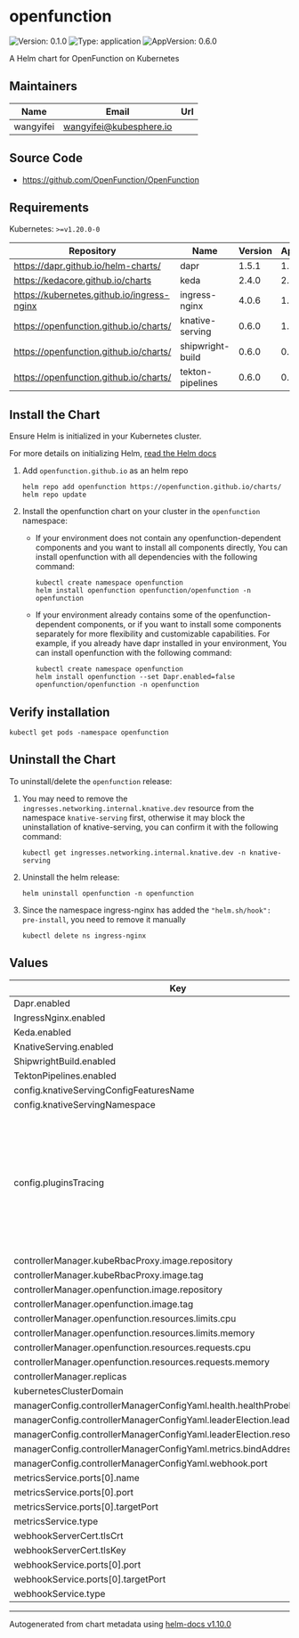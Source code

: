 # openfunction

![Version: 0.1.0](https://img.shields.io/badge/Version-0.1.0-informational?style=flat-square) ![Type: application](https://img.shields.io/badge/Type-application-informational?style=flat-square) ![AppVersion: 0.6.0](https://img.shields.io/badge/AppVersion-0.6.0-informational?style=flat-square)

A Helm chart for OpenFunction on Kubernetes

## Maintainers

| Name | Email | Url |
| ---- | ------ | --- |
| wangyifei | <wangyifei@kubesphere.io> |  |

## Source Code

* <https://github.com/OpenFunction/OpenFunction>

## Requirements

Kubernetes: `>=v1.20.0-0`

| Repository | Name | Version | AppVersion |
|------------|------|---------|------------|
| https://dapr.github.io/helm-charts/ | dapr | 1.5.1   | 1.5.1      |
| https://kedacore.github.io/charts | keda | 2.4.0   | 2.4.0      |
| https://kubernetes.github.io/ingress-nginx | ingress-nginx | 4.0.6   | 1.0.4      |
| https://openfunction.github.io/charts/ | knative-serving | 0.6.0   | 1.0.1      |
| https://openfunction.github.io/charts/ | shipwright-build | 0.6.0   | 0.6.1      |
| https://openfunction.github.io/charts/ | tekton-pipelines | 0.6.0   | 0.30.0     |

## Install the Chart

Ensure Helm is initialized in your Kubernetes cluster.

For more details on initializing Helm, [read the Helm docs](https://helm.sh/docs/)

1. Add `openfunction.github.io` as an helm repo
    ```
    helm repo add openfunction https://openfunction.github.io/charts/
    helm repo update
    ```

2. Install the openfunction chart on your cluster in the `openfunction` namespace:
   * If your environment does not contain any openfunction-dependent components and you want to install all components 
   directly, You can install openfunction with all dependencies with the following command:
      ```
      kubectl create namespace openfunction
      helm install openfunction openfunction/openfunction -n openfunction
      ```
   * If your environment already contains some of the openfunction-dependent components, or if you want to install some
   components separately for more flexibility and customizable capabilities. For example, if you already have dapr 
   installed in your environment, You can install openfunction with the following command:
      ```
      kubectl create namespace openfunction
      helm install openfunction --set Dapr.enabled=false openfunction/openfunction -n openfunction
      ```

## Verify installation

```
kubectl get pods -namespace openfunction
```

## Uninstall the Chart

To uninstall/delete the `openfunction` release:
1. You may need to remove the `ingresses.networking.internal.knative.dev` resource 
from the namespace `knative-serving` first, otherwise it may block the uninstallation of knative-serving, you can 
confirm it with the following command:
    ```
    kubectl get ingresses.networking.internal.knative.dev -n knative-serving
    ```
2. Uninstall the helm release:
    ```
    helm uninstall openfunction -n openfunction
    ```
3. Since the namespace ingress-nginx has added the `"helm.sh/hook": pre-install`, you need to remove it manually
    ```
    kubectl delete ns ingress-nginx
    ```

## Values

| Key | Type | Default | Description |
|-----|------|------|-------------|
| Dapr.enabled | bool | `true` |  |
| IngressNginx.enabled | bool | `true` |  |
| Keda.enabled | bool | `true` |  |
| KnativeServing.enabled | bool | `true` |  |
| ShipwrightBuild.enabled | bool | `true` |  |
| TektonPipelines.enabled | bool | `true` |  |
| config.knativeServingConfigFeaturesName | string | `"config-features"` |  |
| config.knativeServingNamespace | string | `"knative-serving"` |  |
| config.pluginsTracing | string | `"enabled: false\n# Provider name can be set to \"skywalking\", \"opentelemetry\"\n# A valid provider must be set if tracing is enabled.\nprovider:\n  name: \"skywalking\"\n  oapServer: \"localhost:xxx\"\n# Custom tags to add to tracing\ntags:\n  func: function-with-tracing\n  layer: faas\n  tag1: value1\n  tag2: value2\nbaggage:\n# baggage key is `sw8-correlation` for skywalking and `baggage` for opentelemetry\n# Correlation context for skywalking: https://skywalking.apache.org/docs/main/latest/en/protocols/skywalking-cross-process-correlation-headers-protocol-v1/\n# baggage for opentelemetry: https://github.com/open-telemetry/opentelemetry-specification/blob/main/specification/baggage/api.md\n# W3C Baggage Specification/: https://w3c.github.io/baggage/\n  key: sw8-correlation # key should be baggage for opentelemetry\n  value: \"base64(string key):base64(string value),base64(string key2):base64(string value2)\"\n"` |  |
| controllerManager.kubeRbacProxy.image.repository | string | `"openfunction/kube-rbac-proxy"` |  |
| controllerManager.kubeRbacProxy.image.tag | string | `"v0.8.0"` |  |
| controllerManager.openfunction.image.repository | string | `"openfunction/openfunction"` |  |
| controllerManager.openfunction.image.tag | string | `"v0.6.0"` |  |
| controllerManager.openfunction.resources.limits.cpu | string | `"500m"` |  |
| controllerManager.openfunction.resources.limits.memory | string | `"500Mi"` |  |
| controllerManager.openfunction.resources.requests.cpu | string | `"100m"` |  |
| controllerManager.openfunction.resources.requests.memory | string | `"20Mi"` |  |
| controllerManager.replicas | int | `1` |  |
| kubernetesClusterDomain | string | `"cluster.local"` |  |
| managerConfig.controllerManagerConfigYaml.health.healthProbeBindAddress | string | `":8081"` |  |
| managerConfig.controllerManagerConfigYaml.leaderElection.leaderElect | bool | `true` |  |
| managerConfig.controllerManagerConfigYaml.leaderElection.resourceName | string | `"79f0111e.openfunction.io"` |  |
| managerConfig.controllerManagerConfigYaml.metrics.bindAddress | string | `"127.0.0.1:8080"` |  |
| managerConfig.controllerManagerConfigYaml.webhook.port | int | `9443` |  |
| metricsService.ports[0].name | string | `"https"` |  |
| metricsService.ports[0].port | int | `8443` |  |
| metricsService.ports[0].targetPort | string | `"https"` |  |
| metricsService.type | string | `"ClusterIP"` |  |
| webhookServerCert.tlsCrt | string | `""` |  |
| webhookServerCert.tlsKey | string | `""` |  |
| webhookService.ports[0].port | int | `443` |  |
| webhookService.ports[0].targetPort | int | `9443` |  |
| webhookService.type | string | `"ClusterIP"` |  |

----------------------------------------------
Autogenerated from chart metadata using [helm-docs v1.10.0](https://github.com/norwoodj/helm-docs/releases/v1.10.0)
